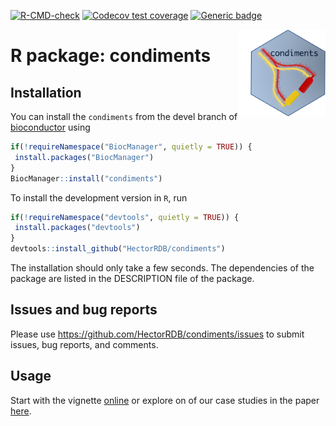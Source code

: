 <!-- badges: start -->
  [![R-CMD-check](https://github.com/HectorRDB/condiments/workflows/R-CMD-check/badge.svg?branch=master)](https://github.com/HectorRDB/condiments/actions)
  [![Codecov test coverage](https://codecov.io/gh/HectorRDB/condiments/branch/master/graph/badge.svg)](https://codecov.io/gh/HectorRDB/condiments?branch=master)
  [![Generic badge](https://img.shields.io/static/v1?label=DOI&message=10.1101/2021.03.09.433671&color=brightgreen)](https://doi.org/10.1101/2021.03.09.433671)
<!-- badges: end -->

<img src='man/figures/logo.png' align="right" height="138.5"/>

# R package: condiments 

## Installation

You can install the `condiments` from the devel branch of [bioconductor](https://www.bioconductor.org/packages/devel/bioc/html/condiments.html) using

```r
if(!requireNamespace("BiocManager", quietly = TRUE)) {
 install.packages("BiocManager") 
}
BiocManager::install("condiments")
```

To install the development version in `R`, run 

```r
if(!requireNamespace("devtools", quietly = TRUE)) {
 install.packages("devtools") 
}
devtools::install_github("HectorRDB/condiments")
```

The installation should only take a few seconds.
The dependencies of the package are listed in the DESCRIPTION file of the package.

## Issues and bug reports

Please use https://github.com/HectorRDB/condiments/issues to submit issues, bug reports, and comments.

## Usage 

Start with the vignette [online](https://hectorrdb.github.io/condiments/articles/condiments.html) or explore on of our case studies in the paper [here](https://hectorrdb.github.io/condimentsPaper).
